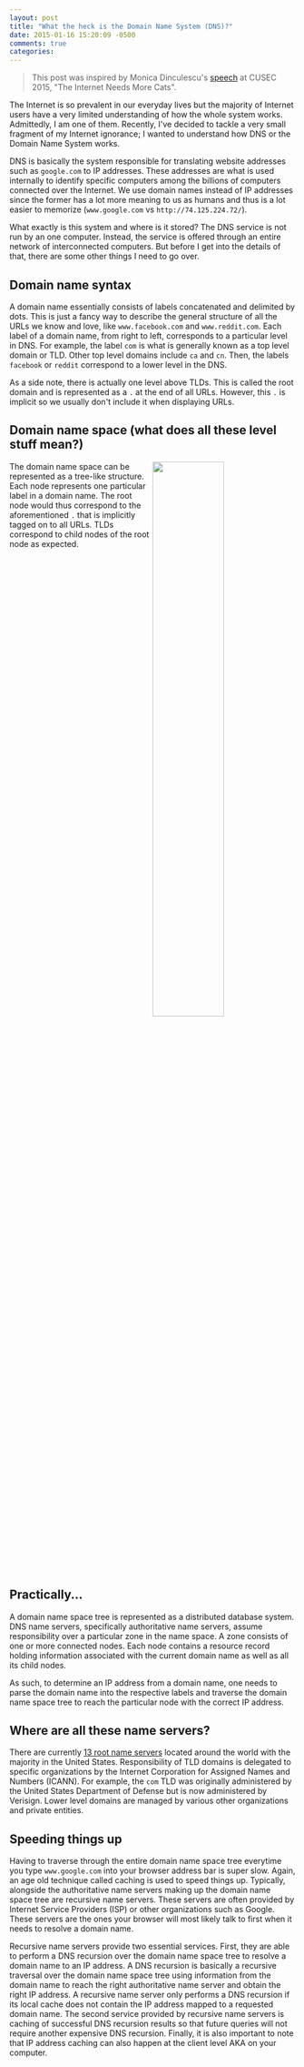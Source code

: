 ```yaml
---
layout: post
title: "What the heck is the Domain Name System (DNS)?"
date: 2015-01-16 15:20:09 -0500
comments: true
categories: 
---
```


> This post was inspired by Monica Dinculescu's [speech](http://meowni.ca/posts/cat-dns-cascadia/) at CUSEC 2015, "The Internet Needs More Cats".

The Internet is so prevalent in our everyday lives but the majority of Internet users have a very limited understanding of how the whole system works. Admittedly, I am one of them. Recently, I've decided to tackle a very small fragment of my Internet ignorance; I wanted to understand how DNS or the Domain Name System works.

DNS is basically the system responsible for translating website addresses such as `google.com` to IP addresses. These addresses are what is used internally to identify specific computers among the billions of computers connected over the Internet. We use domain names instead of IP addresses since the former has a lot more meaning to us as humans and thus is a lot easier to memorize (`www.google.com` vs `http://74.125.224.72/`).

What exactly is this system and where is it stored? The DNS service is not run by an one computer. Instead, the service is offered through an entire network of interconnected computers. But before I get into the details of that, there are some other things I need to go over.

## Domain name syntax

A domain name essentially consists of labels concatenated and delimited by dots. This is just a fancy way to describe the general structure of all the URLs we know and love, like `www.facebook.com` and `www.reddit.com`. Each label of a domain name, from right to left, corresponds to a particular level in DNS. For example, the label `com` is what is generally known as a top level domain or TLD. Other top level domains include `ca` and `cn`. Then, the labels `facebook` or `reddit` correspond to a lower level in the DNS.

As a side note, there is actually one level above TLDs. This is called the root domain and is represented as a `.` at the end of all URLs. However, this `.` is implicit so we usually don't include it when displaying URLs.

## Domain name space (what does all these level stuff mean?)

<img align="right" style="width: 50%" src="http://upload.wikimedia.org/wikipedia/commons/b/b1/Domain_name_space.svg">

The domain name space can be represented as a tree-like structure. Each node represents one particular label in a domain name. The root node would thus correspond to the aforementioned `.` that is implicitly tagged on to all URLs. TLDs correspond to child nodes of the root node as expected.

<div style="clear: both; margin-bottom: 20px"></div>

## Practically...

A domain name space tree is represented as a distributed database system. DNS name servers, specifically authoritative name servers, assume responsibility over a particular zone in the name space. A zone consists of one or more connected nodes. Each node contains a resource record holding information associated with the current domain name as well as all its child nodes.

As such, to determine an IP address from a domain name, one needs to parse the domain name into the respective labels and traverse the domain name space tree to reach the particular node with the correct IP address.

## Where are all these name servers?

There are currently [13 root name servers](http://en.wikipedia.org/wiki/Root_name_server#Root_server_addresses) located around the world with the majority in the United States. Responsibility of TLD domains is delegated to specific organizations by the Internet Corporation for Assigned Names and Numbers (ICANN). For example, the `com` TLD was originally administered by the United States Department of Defense but is now administered by Verisign. Lower level domains are managed by various other organizations and private entities.

## Speeding things up

Having to traverse through the entire domain name space tree everytime you type `www.google.com` into your browser address bar is super slow. Again, an age old technique called caching is used to speed things up. Typically, alongside the authoritative name servers making up the domain name space tree are recursive name servers. These servers are often provided by Internet Service Providers (ISP) or other organizations such as Google. These servers are the ones your browser will most likely talk to first when it needs to resolve a domain name.

Recursive name servers provide two essential services. First, they are able to perform a DNS recursion over the domain name space tree to resolve a domain name to an IP address. A DNS recursion is basically a recursive traversal over the domain name space tree using information from the domain name to reach the right authoritative name server and obtain the right IP address. A recursive name server only performs a DNS recursion if its local cache does not contain the IP address mapped to a requested domain name. The second service provided by recursive name servers is caching of successful DNS recursion results so that future queries will not require another expensive DNS recursion. Finally, it is also important to note that IP address caching can also happen at the client level AKA on your computer.